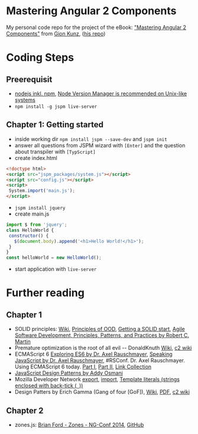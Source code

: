 # Mastering Angular 2 Components
My personal code repo for the project of the eBook: ["Mastering Angular 2 Components"](https://www.packtpub.com/web-development/mastering-angular-2-components) from [Gion Kunz](https://github.com/gionkunz), ([his repo](https://github.com/gionkunz/angular-2-components))

# Coding Steps

## Preerequisit
 - [nodejs inkl. npm](https://nodejs.org), [Node Version Manager is recommended on Unix-like systems](https://github.com/creationix/nvm)
 - `npm install -g jspm live-server`
 
## Chapter 1: Getting started
 - inside working dir `npm install jspm --save-dev` and `jspm init`
 - answer all questions from JSPM wizard with `[Enter]` and the question about transpiler with `[TypScript]`
 - create index.html
```html
<!doctype html>
<script src="jspm_packages/system.js"></script>
<script src="config.js"></script>
<script>
 System.import('main.js');
</script>
```
 - `jspm install jquery`
 - create main.js
```javascript
import $ from 'jquery';
class HelloWorld {
 constructor() {
   $(document.body).append('<h1>Hello World!</h1>');
 }
}
const helloWorld = new HelloWorld();
```
 - start application with `live-server`

# Further reading
## Chapter 1
 * SOLID principles: [Wiki](https://en.wikipedia.org/wiki/SOLID_(object-oriented_design)), [Principles of OOD](http://butunclebob.com/ArticleS.UncleBob.PrinciplesOfOod), [Getting a SOLID start](https://sites.google.com/site/unclebobconsultingllc/getting-a-solid-start), [Agile Software Development, Principles, Patterns, and Practices by Robert C. Martin](http://www.amazon.com/Software-Development-Principles-Patterns-Practices/dp/0135974445/)
 * Premature optimization is the root of all evil -- DonaldKnuth [Wiki](https://en.wikipedia.org/wiki/Program_optimization#When_to_optimize), [c2 wiki](http://c2.com/cgi/wiki?PrematureOptimization)
 * ECMAScript 6 [Exploring ES6 by Dr. Axel Rauschmayer](http://exploringjs.com/), [Speaking JavaScript by Dr. Axel Rauschmayer](http://speakingjs.com/), #RSConf. Dr. Axel Rauschmayer. Using ECMAScript 6 today. [Part I](https://youtu.be/Fg3bEZIcnUw), [Part II](https://youtu.be/Vhhq1WpzsnM), [Link Collection](http://java.ociweb.com/mark/programming/JavaScript/ES6.html)
 * [JavaScript Design Patterns by Addy Osmani](https://addyosmani.com/resources/essentialjsdesignpatterns/book/)
 * Mozilla Developer Network [export](https://developer.mozilla.org/en-US/docs/Web/JavaScript/Reference/Statements/export), [import](https://developer.mozilla.org/en-US/docs/Web/JavaScript/Reference/Statements/import), [Template literals (strings enclosed with back-tick (``` ```))](https://developer.mozilla.org/en-US/docs/Web/JavaScript/Reference/Template_literals)
 * Design Patters by Erich Gamma (Gang of four [GoF]), [Wiki](https://en.wikipedia.org/wiki/Design_Patterns), [PDF](http://www.uml.org.cn/c++/pdf/DesignPatterns.pdf), [c2 wiki](http://c2.com/cgi/wiki?GangOfFour)

## Chapter 2
 * zones.js: [Brian Ford - Zones - NG-Conf 2014](https://youtu.be/3IqtmUscE_U), [GitHub](https://github.com/angular/zone.js)
 